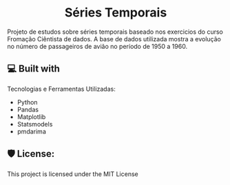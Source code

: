 <h1 align="center" id="title">Séries Temporais</h1>

<p id="description">Projeto de estudos sobre séries temporais baseado nos exercicios do curso Fromação Ciêntista de dados. A base de dados utilizada mostra a evolução no número de passageiros de avião no período de 1950 a 1960.</p>

  
  
<h2>💻 Built with</h2>

Tecnologias e Ferramentas Utilizadas:

*   Python
*   Pandas
*   Matplotlib
*   Statsmodels
*   pmdarima

<h2>🛡️ License:</h2>

This project is licensed under the MIT License
